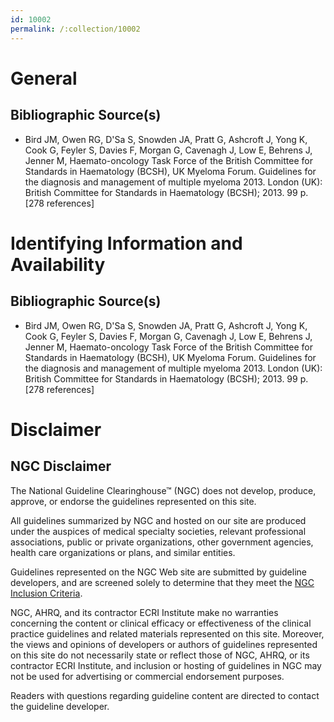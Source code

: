 ```yaml
---
id: 10002
permalink: /:collection/10002
---
```


# General

## Bibliographic Source(s)

- Bird JM, Owen RG, D'Sa S, Snowden JA, Pratt G, Ashcroft J, Yong K, Cook G, Feyler S, Davies F, Morgan G, Cavenagh J, Low E, Behrens J, Jenner M, Haemato-oncology Task Force of the British Committee for Standards in Haematology (BCSH), UK Myeloma Forum. Guidelines for the diagnosis and management of multiple myeloma 2013. London (UK): British Committee for Standards in Haematology (BCSH); 2013. 99 p. [278 references]

# Identifying Information and Availability

## Bibliographic Source(s)

- Bird JM, Owen RG, D'Sa S, Snowden JA, Pratt G, Ashcroft J, Yong K, Cook G, Feyler S, Davies F, Morgan G, Cavenagh J, Low E, Behrens J, Jenner M, Haemato-oncology Task Force of the British Committee for Standards in Haematology (BCSH), UK Myeloma Forum. Guidelines for the diagnosis and management of multiple myeloma 2013. London (UK): British Committee for Standards in Haematology (BCSH); 2013. 99 p. [278 references]

# Disclaimer

## NGC Disclaimer

The National Guideline Clearinghouse™ (NGC) does not develop, produce, approve, or endorse the guidelines represented on this site.

All guidelines summarized by NGC and hosted on our site are produced under the auspices of medical specialty societies, relevant professional associations, public or private organizations, other government agencies, health care organizations or plans, and similar entities.

Guidelines represented on the NGC Web site are submitted by guideline developers, and are screened solely to determine that they meet the [NGC Inclusion Criteria](/help-and-about/summaries/inclusion-criteria).

NGC, AHRQ, and its contractor ECRI Institute make no warranties concerning the content or clinical efficacy or effectiveness of the clinical practice guidelines and related materials represented on this site. Moreover, the views and opinions of developers or authors of guidelines represented on this site do not necessarily state or reflect those of NGC, AHRQ, or its contractor ECRI Institute, and inclusion or hosting of guidelines in NGC may not be used for advertising or commercial endorsement purposes.

Readers with questions regarding guideline content are directed to contact the guideline developer.

